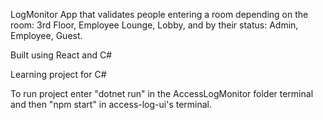 LogMonitor App that validates people entering a room depending on the room: 3rd Floor, Employee Lounge, Lobby, and by their status: Admin, Employee, Guest. 

Built using React and C# 

Learning project for C#

To run project enter "dotnet run" in the AccessLogMonitor folder terminal and then "npm start" in access-log-ui's terminal. 
